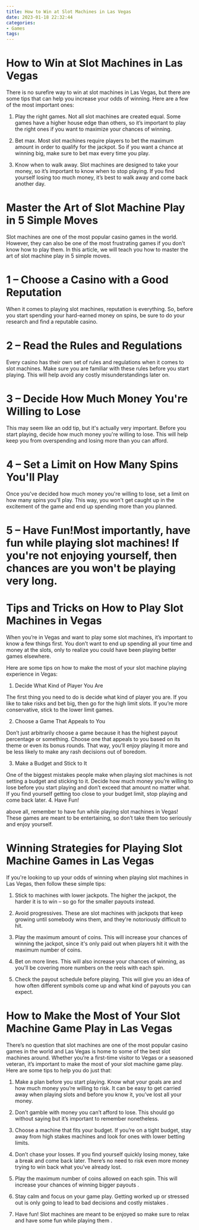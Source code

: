 ```yaml
---
title: How to Win at Slot Machines in Las Vegas 
date: 2023-01-18 22:32:44
categories:
- Games
tags:
---
```



#  How to Win at Slot Machines in Las Vegas 

There is no surefire way to win at slot machines in Las Vegas, but there are some tips that can help you increase your odds of winning. Here are a few of the most important ones:

1. Play the right games. Not all slot machines are created equal. Some games have a higher house edge than others, so it’s important to play the right ones if you want to maximize your chances of winning.

2. Bet max. Most slot machines require players to bet the maximum amount in order to qualify for the jackpot. So if you want a chance at winning big, make sure to bet max every time you play.

3. Know when to walk away. Slot machines are designed to take your money, so it’s important to know when to stop playing. If you find yourself losing too much money, it’s best to walk away and come back another day.

#  Master the Art of Slot Machine Play in 5 Simple Moves 

Slot machines are one of the most popular casino games in the world. However, they can also be one of the most frustrating games if you don't know how to play them. In this article, we will teach you how to master the art of slot machine play in 5 simple moves.

# 1 – Choose a Casino with a Good Reputation
When it comes to playing slot machines, reputation is everything. So, before you start spending your hard-earned money on spins, be sure to do your research and find a reputable casino.

# 2 – Read the Rules and Regulations
Every casino has their own set of rules and regulations when it comes to slot machines. Make sure you are familiar with these rules before you start playing. This will help avoid any costly misunderstandings later on.

# 3 – Decide How Much Money You're Willing to Lose
This may seem like an odd tip, but it's actually very important. Before you start playing, decide how much money you're willing to lose. This will help keep you from overspending and losing more than you can afford.

# 4 – Set a Limit on How Many Spins You'll Play
Once you've decided how much money you're willing to lose, set a limit on how many spins you'll play. This way, you won't get caught up in the excitement of the game and end up spending more than you planned.

# 5 – Have Fun!Most importantly, have fun while playing slot machines! If you're not enjoying yourself, then chances are you won't be playing very long.

#  Tips and Tricks on How to Play Slot Machines in Vegas 

When you’re in Vegas and want to play some slot machines, it’s important to know a few things first. You don’t want to end up spending all your time and money at the slots, only to realize you could have been playing better games elsewhere.

Here are some tips on how to make the most of your slot machine playing experience in Vegas:

1. Decide What Kind of Player You Are

The first thing you need to do is decide what kind of player you are. If you like to take risks and bet big, then go for the high limit slots. If you’re more conservative, stick to the lower limit games.

2. Choose a Game That Appeals to You

Don’t just arbitrarily choose a game because it has the highest payout percentage or something. Choose one that appeals to you based on its theme or even its bonus rounds. That way, you’ll enjoy playing it more and be less likely to make any rash decisions out of boredom.

3. Make a Budget and Stick to It


One of the biggest mistakes people make when playing slot machines is not setting a budget and sticking to it. Decide how much money you’re willing to lose before you start playing and don’t exceed that amount no matter what. If you find yourself getting too close to your budget limit, stop playing and come back later. 
4. Have Fun!

 above all, remember to have fun while playing slot machines in Vegas! These games are meant to be entertaining, so don’t take them too seriously and enjoy yourself.

#  Winning Strategies for Playing Slot Machine Games in Las Vegas 

If you're looking to up your odds of winning when playing slot machines in Las Vegas, then follow these simple tips:

1. Stick to machines with lower jackpots. The higher the jackpot, the harder it is to win – so go for the smaller payouts instead.

2. Avoid progressives. These are slot machines with jackpots that keep growing until somebody wins them, and they're notoriously difficult to hit.

3. Play the maximum amount of coins. This will increase your chances of winning the jackpot, since it's only paid out when players hit it with the maximum number of coins.

4. Bet on more lines. This will also increase your chances of winning, as you'll be covering more numbers on the reels with each spin.

5. Check the payout schedule before playing. This will give you an idea of how often different symbols come up and what kind of payouts you can expect.

#  How to Make the Most of Your Slot Machine Game Play in Las Vegas

There’s no question that slot machines are one of the most popular casino games in the world and Las Vegas is home to some of the best slot machines around. Whether you’re a first-time visitor to Vegas or a seasoned veteran, it’s important to make the most of your slot machine game play. Here are some tips to help you do just that:

1. Make a plan before you start playing. Know what your goals are and how much money you’re willing to risk. It can be easy to get carried away when playing slots and before you know it, you’ve lost all your money.

2. Don’t gamble with money you can’t afford to lose. This should go without saying but it’s important to remember nonetheless.

3. Choose a machine that fits your budget. If you’re on a tight budget, stay away from high stakes machines and look for ones with lower betting limits.

4. Don’t chase your losses. If you find yourself quickly losing money, take a break and come back later. There’s no need to risk even more money trying to win back what you’ve already lost.

5. Play the maximum number of coins allowed on each spin. This will increase your chances of winning bigger payouts .

6. Stay calm and focus on your game play. Getting worked up or stressed out is only going to lead to bad decisions and costly mistakes .

7. Have fun! Slot machines are meant to be enjoyed so make sure to relax and have some fun while playing them .